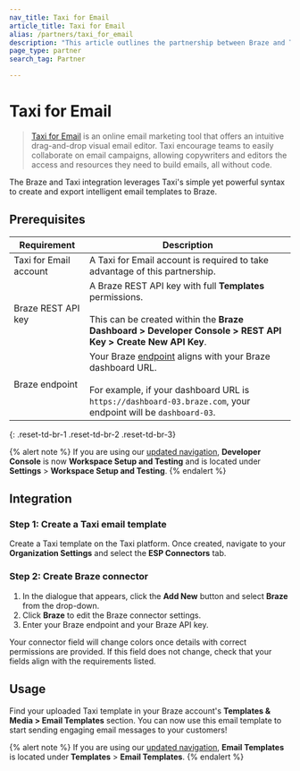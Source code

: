 ```yaml
---
nav_title: Taxi for Email
article_title: Taxi for Email
alias: /partners/taxi_for_email
description: "This article outlines the partnership between Braze and Taxi for Email, an online email marketing tool that allows Braze customers to create intelligent email templates using their drag and drop interface and simple yet powerful syntax."
page_type: partner
search_tag: Partner

---
```


# Taxi for Email

> [Taxi for Email](http://taxiforemail.com/) is an online email marketing tool that offers an intuitive drag-and-drop visual email editor. Taxi encourage teams to easily collaborate on email campaigns, allowing copywriters and editors the access and resources they need to build emails, all without code.

The Braze and Taxi integration leverages Taxi's simple yet powerful syntax to create and export intelligent email templates to Braze. 

## Prerequisites

| Requirement | Description |
| ------------| ----------- |
| Taxi for Email account | A Taxi for Email account is required to take advantage of this partnership. |
| Braze REST API key | A Braze REST API key with full **Templates** permissions. <br><br> This can be created within the **Braze Dashboard > Developer Console > REST API Key > Create New API Key**. |
| Braze endpoint | Your Braze [endpoint]({{site.baseurl}}/api/basics/#endpoints) aligns with your Braze dashboard URL.<br><br> For example, if your dashboard URL is `https://dashboard-03.braze.com`, your endpoint will be `dashboard-03`. |
{: .reset-td-br-1 .reset-td-br-2 .reset-td-br-3}

{% alert note %}
If you are using our [updated navigation]({{site.baseurl}}/navigation/), **Developer Console** is now **Workspace Setup and Testing** and is located under **Settings** > **Workspace Setup and Testing**.
{% endalert %}

## Integration

### Step 1: Create a Taxi email template

Create a Taxi template on the Taxi platform. Once created, navigate to your **Organization Settings** and select the **ESP Connectors** tab.

### Step 2: Create Braze connector

1. In the dialogue that appears, click the **Add New** button and select **Braze** from the drop-down. 
2. Click **Braze** to edit the Braze connector settings.
3. Enter your Braze endpoint and your Braze API key.

Your connector field will change colors once details with correct permissions are provided. If this field does not change, check that your fields align with the requirements listed.

## Usage

Find your uploaded Taxi template in your Braze account's **Templates & Media > Email Templates** section. You can now use this email template to start sending engaging email messages to your customers!

{% alert note %}
If you are using our [updated navigation]({{site.baseurl}}/navigation/), **Email Templates** is located under **Templates** > **Email Templates**.
{% endalert %}

[1]: {{site.baseurl}}/user_guide/message_building_by_channel/email/creating_an_email_template/
